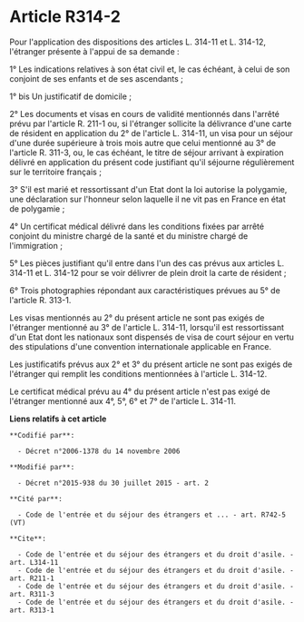 # Article R314-2

Pour l'application des dispositions des articles L. 314-11 et L. 314-12, l'étranger présente à l'appui de sa demande : 

1° Les indications relatives à son état civil et, le cas échéant, à celui de son conjoint de ses enfants et de ses
ascendants ; 

1° bis Un justificatif de domicile ; 

2° Les documents et visas en cours de validité mentionnés dans l'arrêté prévu par l'article R. 211-1 ou, si l'étranger
sollicite la délivrance d'une carte de résident en application du 2° de l'article L. 314-11, un visa pour un séjour d'une
durée supérieure à trois mois autre que celui mentionné au 3° de l'article R. 311-3, ou, le cas échéant, le titre de séjour
arrivant à expiration délivré en application du présent code justifiant qu'il séjourne régulièrement sur le territoire
français ; 

3° S'il est marié et ressortissant d'un Etat dont la loi autorise la polygamie, une déclaration sur l'honneur selon laquelle
il ne vit pas en France en état de polygamie ; 

4° Un certificat médical délivré dans les conditions fixées par arrêté conjoint du ministre chargé de la santé et du ministre
chargé de l'immigration ; 

5° Les pièces justifiant qu'il entre dans l'un des cas prévus aux articles L. 314-11 et L. 314-12 pour se voir délivrer de
plein droit la carte de résident ; 

6° Trois photographies répondant aux caractéristiques prévues au 5° de l'article R. 313-1. 

Les visas mentionnés au 2° du présent article ne sont pas exigés de l'étranger mentionné au 3° de l'article L. 314-11,
lorsqu'il est ressortissant d'un Etat dont les nationaux sont dispensés de visa de court séjour en vertu des stipulations
d'une convention internationale applicable en France. 

Les justificatifs prévus aux 2° et 3° du présent article ne sont pas exigés de l'étranger qui remplit les conditions
mentionnées à l'article L. 314-12. 

Le certificat médical prévu au 4° du présent article n'est pas exigé de l'étranger mentionné aux 4°, 5°, 6° et 7° de
l'article L. 314-11.

**Liens relatifs à cet article**

	**Codifié par**:

	  - Décret n°2006-1378 du 14 novembre 2006

	**Modifié par**:

	  - Décret n°2015-938 du 30 juillet 2015 - art. 2

	**Cité par**:

	  - Code de l'entrée et du séjour des étrangers et ... - art. R742-5 (VT)

	**Cite**:

	  - Code de l'entrée et du séjour des étrangers et du droit d'asile. - art. L314-11
	  - Code de l'entrée et du séjour des étrangers et du droit d'asile. - art. R211-1
	  - Code de l'entrée et du séjour des étrangers et du droit d'asile. - art. R311-3
	  - Code de l'entrée et du séjour des étrangers et du droit d'asile. - art. R313-1
